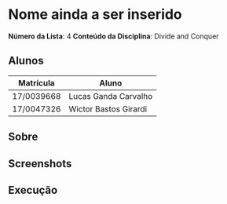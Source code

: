 # Nome ainda a ser inserido

**Número da Lista**: 4
**Conteúdo da Disciplina**: Divide and Conquer

## Alunos
|Matrícula | Aluno |
| -- | -- |
| 17/0039668  |  Lucas Ganda Carvalho  |
| 17/0047326  |  Wictor Bastos Girardi |

## Sobre 

## Screenshots



## Execução

